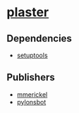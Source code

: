 # [plaster](https://pypi.org/project/plaster)

## Dependencies
- [setuptools](packages/s/setuptools.md)



## Publishers
- [mmerickel](https://pypi.org/user/mmerickel)
- [pylonsbot](https://pypi.org/user/pylonsbot)

